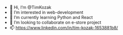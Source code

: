 - 👋 Hi, I’m @TimKozak
- 👀 I’m interested in web-development
- 🌱 I’m currently learning Python and React
- 💞️ I’m looking to collaborate on e-store project
- 📫 https://www.linkedin.com/in/tim-kozak-1653881b8/

<!---
TimKozak/TimKozak is a ✨ special ✨ repository because its `README.md` (this file) appears on your GitHub profile.
You can click the Preview link to take a look at your changes.
--->
